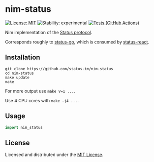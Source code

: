 # nim-status
[![License: MIT](https://img.shields.io/badge/License-MIT-blue.svg)](https://opensource.org/licenses/MIT)
![Stability: experimental](https://img.shields.io/badge/Stability-experimental-orange.svg)
[![Tests (GitHub Actions)](https://github.com/status-im/nim-status/workflows/Tests/badge.svg?branch=master)](https://github.com/status-im/nim-status/actions?query=workflow%3ATests+branch%3Amaster)

Nim implementation of the [Status protocol](https://github.com/status-im/specs).

Corresponds roughly to [status-go](https://github.com/status-im/status-go), which is consumed by [status-react](https://github.com/status-im/status-react/).

## Installation
```
git clone https://github.com/status-im/nim-status
cd nim-status
make update
make
```

For more output use `make V=1 ...`.

Use 4 CPU cores with `make -j4 ...`.

## Usage

```nim
import nim_status
```

## License

Licensed and distributed under the [MIT License](https://github.com/status-im/nim-status/blob/master/LICENSE).
